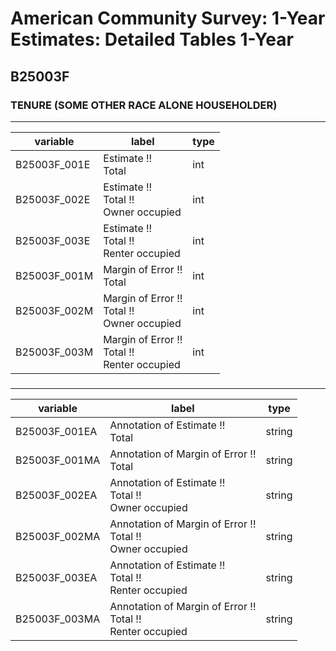 # American Community Survey: 1-Year Estimates: Detailed Tables 1-Year

## B25003F

### TENURE (SOME OTHER RACE ALONE HOUSEHOLDER)

___

| variable | label | type |
| ----- | ----- | ----- |
| B25003F_001E | Estimate !!<br>Total | int |
| B25003F_002E | Estimate !!<br>Total !!<br>Owner occupied | int |
| B25003F_003E | Estimate !!<br>Total !!<br>Renter occupied | int |
| B25003F_001M | Margin of Error !!<br>Total | int |
| B25003F_002M | Margin of Error !!<br>Total !!<br>Owner occupied | int |
| B25003F_003M | Margin of Error !!<br>Total !!<br>Renter occupied | int |
### 

___

| variable | label | type |
| ----- | ----- | ----- |
| B25003F_001EA | Annotation of Estimate !!<br>Total | string |
| B25003F_001MA | Annotation of Margin of Error !!<br>Total | string |
| B25003F_002EA | Annotation of Estimate !!<br>Total !!<br>Owner occupied | string |
| B25003F_002MA | Annotation of Margin of Error !!<br>Total !!<br>Owner occupied | string |
| B25003F_003EA | Annotation of Estimate !!<br>Total !!<br>Renter occupied | string |
| B25003F_003MA | Annotation of Margin of Error !!<br>Total !!<br>Renter occupied | string |

